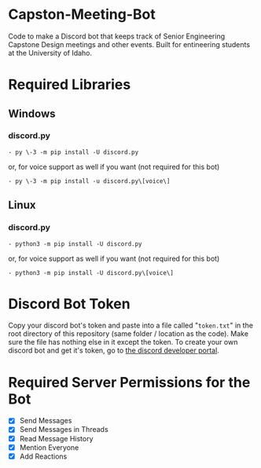 # Capston-Meeting-Bot
Code to make a Discord bot that keeps track of Senior Engineering Capstone Design meetings and other events. Built for entineering students at the University of Idaho.

# Required Libraries

## Windows

### discord.py
```- py \-3 -m pip install -U discord.py```

or, for voice support as well if you want (not required for this bot)

```- py \-3 -m pip install -u discord.py\[voice\]```

## Linux

### discord.py
```- python3 -m pip install -U discord.py```

or, for voice support as well if you want (not required for this bot)

```- python3 -m pip install -U discord.py\[voice\]```

# Discord Bot Token

Copy your discord bot's token and paste into a file called "`token.txt`" in the root directory of this repository (same folder / location as the code).
Make sure the file has nothing else in it except the token.
To create your own discord bot and get it's token, go to [the discord developer portal](https://discord.com/developers/applications).

# Required Server Permissions for the Bot
- [x] Send Messages
- [x] Send Messages in Threads
- [x] Read Message History
- [x] Mention Everyone
- [x] Add Reactions
